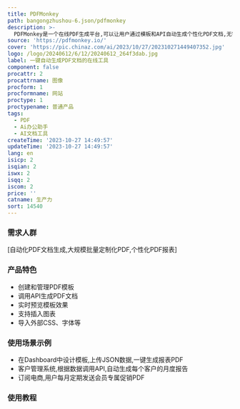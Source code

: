 ```yaml
---
title: PDFMonkey
path: bangongzhushou-6.json/pdfmonkey
description: >-
  PDFMonkey是一个在线PDF生成平台,可以让用户通过模板和API自动生成个性化PDF文档,无需编写代码。它提供强大的Dashboard,用户可以在其中设计和管理模板,实时预览效果。只需调用API传递JSON数据,就可以生成设计精美的PDF文件。该产品可以节省企业数百个工作时间,广泛应用于各种定制化软件工具的PDF文档生成。
source: 'https://pdfmonkey.io/'
cover: 'https://pic.chinaz.com/ai/2023/10/27/202310271449407352.jpg'
logo: /logo/20240612/6/12/20240612_264f3dab.jpg
label: 一键自动生成PDF文档的在线工具
component: false
procattr: 2
procattrname: 图像
procform: 1
procformname: 网站
proctype: 1
proctypename: 普通产品
tags:
  - PDF
  - Ai办公助手
  - AI文档工具
createTime: '2023-10-27 14:49:57'
updateTime: '2023-10-27 14:49:57'
lang: en
isicp: 2
isqian: 2
iswx: 2
isqq: 2
iscom: 2
price: ''
catname: 生产力
sort: 14540
---
```




### 需求人群
[自动化PDF文档生成,大规模批量定制化PDF,个性化PDF报表]

### 产品特色
- 创建和管理PDF模板
- 调用API生成PDF文档
- 实时预览模板效果
- 支持插入图表
- 导入外部CSS、字体等

### 使用场景示例
- 在Dashboard中设计模板,上传JSON数据,一键生成报表PDF
- 客户管理系统,根据数据调用API,自动生成每个客户的月度报告
- 订阅电商,用户每月定期发送会员专属促销PDF

### 使用教程


  
